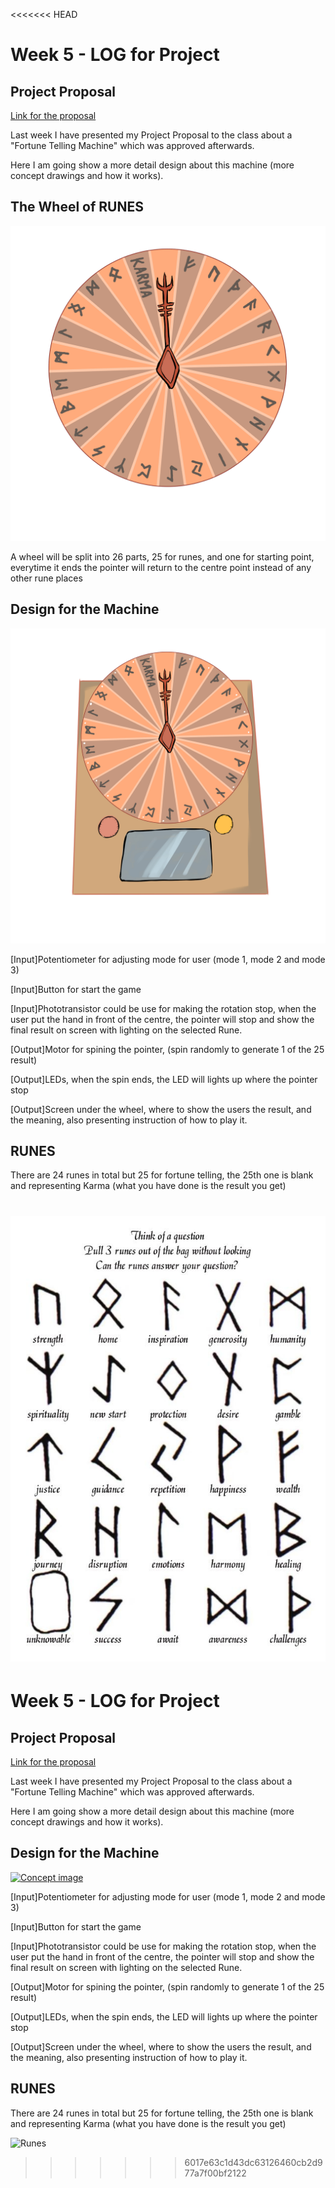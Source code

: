 <<<<<<< HEAD
# Week 5 - LOG for Project 

## Project Proposal 

[Link for the proposal](https://github.com/muziFiona/Uni-Response/blob/master/Advanced-Physical-Computing/Final_Project/Project_Proposal_fortune_telling.pdf "Proposal link")

Last week I have presented my Project Proposal to the class about a "Fortune Telling Machine" which was approved afterwards.

Here I am going show a more detail design about this machine (more concept drawings and how it works).

## The Wheel of RUNES
![Concept image](https://github.com/muziFiona/Uni-Response/blob/master/Advanced-Physical-Computing/Week_5/media/The_wheel_01.jpg)

A wheel will be split into 26 parts, 25 for runes, and one for starting point, everytime it ends the pointer will return to the centre point instead of any other rune places

## Design for the Machine

[![Concept image](https://github.com/muziFiona/Uni-Response/blob/master/Advanced-Physical-Computing/Week_5/media/The_wheel_02.jpg)](https://youtu.be/sWQf0j5OthM)

[Input]Potentiometer for adjusting mode for user (mode 1, mode 2 and mode 3)

[Input]Button for start the game

[Input]Phototransistor could be use for making the rotation stop, when the user put the hand in front of the centre, the pointer will stop and show the final result on screen with lighting on the selected Rune.

[Output]Motor for spining the pointer, (spin randomly to generate 1 of the 25 result)

[Output]LEDs, when the spin ends, the LED will lights up where the pointer stop

[Output]Screen under the wheel, where to show the users the result, and the meaning, also presenting instruction of how to play it.

## RUNES

There are 24 runes in total but 25 for fortune telling, the 25th one is blank and representing Karma (what you have done is the result you get)

![Runes](https://github.com/muziFiona/Uni-Response/blob/master/Advanced-Physical-Computing/Week_5/media/b3ef9d0df795c0f86c6c80f16d25af84.jpg)
=======
# Week 5 - LOG for Project 

## Project Proposal 

[Link for the proposal](https://github.com/muziFiona/Uni-Response/blob/master/Advanced-Physical-Computing/Final_Project/Project_Proposal_fortune_telling.pdf "Proposal link")

Last week I have presented my Project Proposal to the class about a "Fortune Telling Machine" which was approved afterwards.

Here I am going show a more detail design about this machine (more concept drawings and how it works).

## Design for the Machine

[![Concept image](url)](https://youtu.be/sWQf0j5OthM)

[Input]Potentiometer for adjusting mode for user (mode 1, mode 2 and mode 3)

[Input]Button for start the game

[Input]Phototransistor could be use for making the rotation stop, when the user put the hand in front of the centre, the pointer will stop and show the final result on screen with lighting on the selected Rune.

[Output]Motor for spining the pointer, (spin randomly to generate 1 of the 25 result)

[Output]LEDs, when the spin ends, the LED will lights up where the pointer stop

[Output]Screen under the wheel, where to show the users the result, and the meaning, also presenting instruction of how to play it.

## RUNES

There are 24 runes in total but 25 for fortune telling, the 25th one is blank and representing Karma (what you have done is the result you get)

![Runes](image)
>>>>>>> 6017e63c1d43dc63126460cb2d977a7f00bf2122
 
